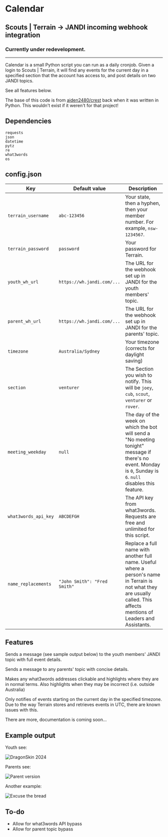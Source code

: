 # Calendar

## Scouts | Terrain -> JANDI incoming webhook integration

### Currently under redevelopment.

---

Calendar is a small Python script you can run as a daily cronjob. Given a login to Scouts | Terrain, it will find any events for the current day in a specified section that the account has access to, and post details on two JANDI topics.

See all features below.

The base of this code is from [aiden2480/crest](https://github.com/aiden2480/crest) back when it was written in Python. This wouldn't exist if it weren't for that project!

## Dependencies

```
requests
json
datetime
pytz
re
what3words
os
```

## config.json


| Key                  | Default value                | Description                                                                                                                                                               |
| -------------------- | ---------------------------- | ------------------------------------------------------------------------------------------------------------------------------------------------------------------------- |
| `terrain_username`   | `abc-123456`                 | Your state, then a hyphen, then your member number. For example, `nsw-1234567`.                                                                                           |
| `terrain_password`   | `password`                   | Your password for Terrain.                                                                                                                                                |
| `youth_wh_url`       | `https://wh.jandi.com/...`   | The URL for the webhook set up in JANDI for the youth members' topic.                                                                                                     |
| `parent_wh_url`      | `https://wh.jandi.com/...`   | The URL for the webhook set up in JANDI for the parents' topic.                                                                                                           |
| `timezone`           | `Australia/Sydney`           | Your timezone (corrects for daylight saving)                                                                                                                              |
| `section`            | `venturer`                   | The Section you wish to notify. This will be `joey`, `cub`, `scout`, `venturer` or `rover`.                                                                               |
| `meeting_weekday`    | `null`                       | The day of the week on which the bot will send a "No meeting tonight" message if there's no event. Monday is `0`, Sunday is `6`. `null` disables this feature.            |
| `what3words_api_key` | `ABCDEFGH`                   | The API key from what3words. Requests are free and unlimited for this script.                                                                                             |
| `name_replacements`  | `"John Smith": "Fred Smith"` | Replace a full name with another full name. Useful where a person's name in Terrain is not what they are usually called. This affects mentions of Leaders and Assistants. |

## Features

Sends a message (see sample output below) to the youth members' JANDI topic with full event details. 

Sends a message to any parents' topic with concise details.

Makes any what3words addresses clickable and highlights where they are in normal terms. Also highlights when they may be incorrect (i.e. outside Australia)

Only notifies of events starting on the current day in the specified timezone. Due to the way Terrain stores and retrieves events in UTC, there are known issues with this.

There are more, documentation is coming soon...

## Example output

Youth see:

![DragonSkin 2024](https://github.com/thdrmrphy/calendar/assets/130824397/beee215f-acb9-4ae0-af38-49442b1b0f7e)

Parents see:

![Parent version](https://github.com/thdrmrphy/calendar/assets/130824397/9a537341-f5d3-4719-8647-159494658120)

Another example:

![Excuse the bread](https://github.com/thdrmrphy/calendar/assets/130824397/17697d85-9464-4a7a-a193-977b5f53ef9e)

## To-do

- Allow for what3words API bypass
- Allow for parent topic bypass
